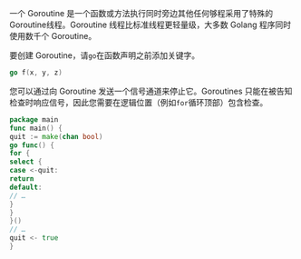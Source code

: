 一个 Goroutine 是一个函数或方法执行同时旁边其他任何够程采用了特殊的 Goroutine线程。Goroutine 线程比标准线程更轻量级，大多数 Golang 程序同时使用数千个 Goroutine。

要创建 Goroutine，请`go`在函数声明之前添加关键字。 

```go
go f(x, y, z) 
```

您可以通过向 Goroutine 发送一个信号通道来停止它。Goroutines 只能在被告知检查时响应信号，因此您需要在逻辑位置（例如`for`循环顶部）包含检查。 

```go
package main 
func main() { 
quit := make(chan bool)
go func() { 
for { 
select { 
case <-quit:
return
default: 
// … 
}
}
}() 
// … 
quit <- true 
} 
```